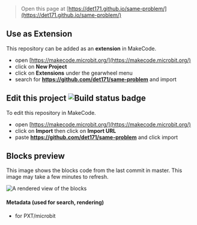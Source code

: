 
> Open this page at [https://det171.github.io/same-problem/](https://det171.github.io/same-problem/)

## Use as Extension

This repository can be added as an **extension** in MakeCode.

* open [https://makecode.microbit.org/](https://makecode.microbit.org/)
* click on **New Project**
* click on **Extensions** under the gearwheel menu
* search for **https://github.com/det171/same-problem** and import

## Edit this project ![Build status badge](https://github.com/det171/same-problem/workflows/MakeCode/badge.svg)

To edit this repository in MakeCode.

* open [https://makecode.microbit.org/](https://makecode.microbit.org/)
* click on **Import** then click on **Import URL**
* paste **https://github.com/det171/same-problem** and click import

## Blocks preview

This image shows the blocks code from the last commit in master.
This image may take a few minutes to refresh.

![A rendered view of the blocks](https://github.com/det171/same-problem/raw/master/.github/makecode/blocks.png)

#### Metadata (used for search, rendering)

* for PXT/microbit
<script src="https://makecode.com/gh-pages-embed.js"></script><script>makeCodeRender("{{ site.makecode.home_url }}", "{{ site.github.owner_name }}/{{ site.github.repository_name }}");</script>
